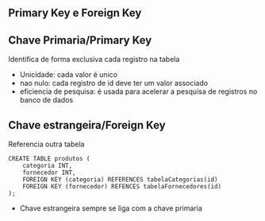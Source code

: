 ## Primary Key e Foreign Key

## Chave Primaria/Primary Key
Identifica de forma exclusiva cada registro na tabela
+ Unicidade: cada valor é unico
+ nao nulo: cada registro de id deve ter um valor associado
+ eficiencia de pesquisa: é usada para acelerar a pesquisa de registros no banco de dados

## Chave estrangeira/Foreign Key
Referencia outra tabela

```
CREATE TABLE produtos (
    categoria INT,
    fornecedor INT,
    FOREIGN KEY (categoria) REFERENCES tabelaCategorias(id)
    FOREIGN KEY (fornecedor) REFENCES tabelaFornecedores(id)
);
```
+ Chave estrangeira sempre se liga com a chave primaria
